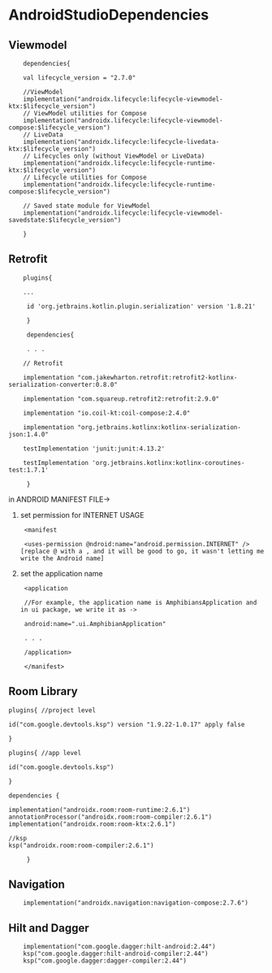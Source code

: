 # AndroidStudioDependencies


## Viewmodel

        dependencies{

        val lifecycle_version = "2.7.0"
        
        //ViewModel
        implementation("androidx.lifecycle:lifecycle-viewmodel-ktx:$lifecycle_version")
        // ViewModel utilities for Compose
        implementation("androidx.lifecycle:lifecycle-viewmodel-compose:$lifecycle_version")
        // LiveData
        implementation("androidx.lifecycle:lifecycle-livedata-ktx:$lifecycle_version")
        // Lifecycles only (without ViewModel or LiveData)
        implementation("androidx.lifecycle:lifecycle-runtime-ktx:$lifecycle_version")
        // Lifecycle utilities for Compose
        implementation("androidx.lifecycle:lifecycle-runtime-compose:$lifecycle_version")

        // Saved state module for ViewModel
        implementation("androidx.lifecycle:lifecycle-viewmodel-savedstate:$lifecycle_version")
    
        }

## Retrofit

        plugins{ 

        ...
        
         id 'org.jetbrains.kotlin.plugin.serialization' version '1.8.21'

         }

         dependencies{

         . . .

        // Retrofit
    
        implementation "com.jakewharton.retrofit:retrofit2-kotlinx-serialization-converter:0.8.0" 
    
        implementation "com.squareup.retrofit2:retrofit:2.9.0"
    
        implementation "io.coil-kt:coil-compose:2.4.0"
    
        implementation "org.jetbrains.kotlinx:kotlinx-serialization-json:1.4.0"

        testImplementation 'junit:junit:4.13.2'
    
        testImplementation 'org.jetbrains.kotlinx:kotlinx-coroutines-test:1.7.1'

         }

in ANDROID MANIFEST FILE->
1) set permission for INTERNET USAGE

        <manifest

        <uses-permission @ndroid:name="android.permission.INTERNET" />  [replace @ with a , and it will be good to go, it wasn't letting me write the Android name]

2) set the application name

        <application 

        //For example, the application name is AmphibiansApplication and in ui package, we write it as ->

        android:name=".ui.AmphibianApplication"

        . . .

        /application>

        </manifest>

## Room Library

    plugins{ //project level

    id("com.google.devtools.ksp") version "1.9.22-1.0.17" apply false

    }

    plugins{ //app level

    id("com.google.devtools.ksp")

    }

    dependencies {

    implementation("androidx.room:room-runtime:2.6.1")
    annotationProcessor("androidx.room:room-compiler:2.6.1")
    implementation("androidx.room:room-ktx:2.6.1")

    //ksp
    ksp("androidx.room:room-compiler:2.6.1")
 
         }

## Navigation
        implementation("androidx.navigation:navigation-compose:2.7.6")

## Hilt and Dagger

        implementation("com.google.dagger:hilt-android:2.44")
        ksp("com.google.dagger:hilt-android-compiler:2.44")
        ksp("com.google.dagger:dagger-compiler:2.44")
